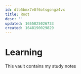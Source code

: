 ```yaml
---
id: dlb5bmx7v8f6otsgongz4vx
title: Root
desc: ''
updated: 1655025026733
created: 1648190029829
---
```

# Learning

This vault contains my study notes
